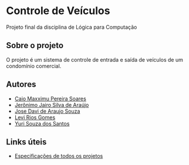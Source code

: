 # Controle de Veículos
Projeto final da disciplina de Lógica para Computação

## Sobre o projeto
O projeto é um sistema de controle de entrada e saída de veículos de um condomínio comercial.

## Autores
- [Caio Maxximu Pereira Soares](https://github.com/CaioMaxximus)
- [Jerônimo Jairo Silva de Araújo](https://github.com/jeron7)
- [Jose Davi de Araujo Souza](https://github.com/JoseDavi)
- [Levi Rios Gomes](https://github.com/LeviG99)
- [Yuri Souza dos Santos](https://github.com/yuri-s-s)

## Links úteis
- [Especificações de todos os projetos](https://docs.google.com/document/d/e/2PACX-1vQmOvufmTzVx6OT-k4ZjKxryg0qPKt4wKR9y_DgaqZHhvpJ5_cVIA18a8zkDYRrqSGzVv87wn97omg1/pub)
